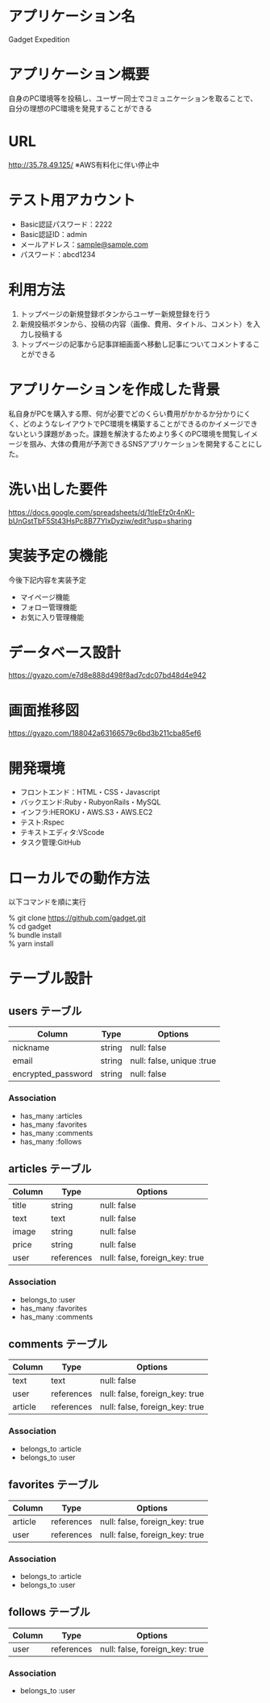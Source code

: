 # アプリケーション名

Gadget Expedition

# アプリケーション概要

自身のPC環境等を投稿し、ユーザー同士でコミュニケーションを取ることで、自分の理想のPC環境を発見することができる

# URL

http://35.78.49.125/
※AWS有料化に伴い停止中

# テスト用アカウント

- Basic認証パスワード：2222
- Basic認証ID：admin
- メールアドレス：sample@sample.com
- パスワード：abcd1234

# 利用方法

1. トップページの新規登録ボタンからユーザー新規登録を行う
2. 新規投稿ボタンから、投稿の内容（画像、費用、タイトル、コメント）を入力し投稿する
3. トップページの記事から記事詳細画面へ移動し記事についてコメントすることができる

# アプリケーションを作成した背景

私自身がPCを購入する際、何が必要でどのくらい費用がかかるか分かりにくく、どのようなレイアウトでPC環境を構築することができるのかイメージできないという課題があった。課題を解決するためより多くのPC環境を閲覧しイメージを掴み、大体の費用が予測できるSNSアプリケーションを開発することにした。

# 洗い出した要件

https://docs.google.com/spreadsheets/d/1tleEfz0r4nKI-bUnGstTbF5St43HsPc8B77YlxDyziw/edit?usp=sharing

# 実装予定の機能

今後下記内容を実装予定
- マイページ機能
- フォロー管理機能
- お気に入り管理機能

# データベース設計

https://gyazo.com/e7d8e888d498f8ad7cdc07bd48d4e942

# 画面推移図

https://gyazo.com/188042a63166579c6bd3b211cba85ef6

# 開発環境

- フロントエンド：HTML・CSS・Javascript
- バックエンド:Ruby・RubyonRails・MySQL
- インフラ:HEROKU・AWS.S3・AWS.EC2
- テスト:Rspec
- テキストエディタ:VScode
- タスク管理:GitHub

# ローカルでの動作方法

以下コマンドを順に実行

% git clone https://github.com/gadget.git  
% cd gadget  
% bundle install  
% yarn install  

# テーブル設計

## users テーブル

| Column             | Type   | Options                   |
| ------------------ | ------ | ------------------------- |
| nickname           | string | null: false               |
| email              | string | null: false, unique :true |
| encrypted_password | string | null: false               |

### Association

- has_many :articles
- has_many :favorites
- has_many :comments
- has_many :follows

## articles テーブル

| Column       | Type       | Options                        |
| ------------ | ---------- | ------------------------------ |
| title        | string     | null: false                    |
| text         | text       | null: false                    |
| image        | string     | null: false                    |
| price        | string     | null: false                    |
| user         | references | null: false, foreign_key: true |

### Association

- belongs_to :user
- has_many :favorites
- has_many :comments

## comments テーブル

| Column   | Type       | Options                        |
| -------- | ---------- | ------------------------------ |
| text     | text       | null: false                    |
| user     | references | null: false, foreign_key: true |
| article  | references | null: false, foreign_key: true |

### Association

- belongs_to :article
- belongs_to :user

## favorites テーブル

| Column   | Type       | Options                        |
| -------- | ---------- | ------------------------------ |
| article  | references | null: false, foreign_key: true |
| user     | references | null: false, foreign_key: true |

### Association

- belongs_to :article
- belongs_to :user

## follows テーブル

| Column   | Type       | Options                        |
| -------- | ---------- | ------------------------------ |
| user     | references | null: false, foreign_key: true |

### Association

- belongs_to :user

